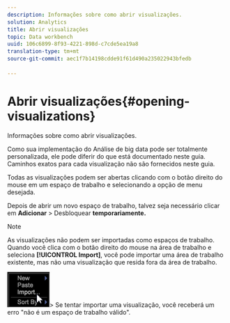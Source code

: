 ```yaml
---
description: Informações sobre como abrir visualizações.
solution: Analytics
title: Abrir visualizações
topic: Data workbench
uuid: 106c6899-8f93-4221-898d-c7cde5ea19a8
translation-type: tm+mt
source-git-commit: aec1f7b14198cdde91f61d490a235022943bfedb

---
```



# Abrir visualizações{#opening-visualizations}

Informações sobre como abrir visualizações.

Como sua implementação do Análise de big data pode ser totalmente personalizada, ele pode diferir do que está documentado neste guia. Caminhos exatos para cada visualização não são fornecidos neste guia.

Todas as visualizações podem ser abertas clicando com o botão direito do mouse em um espaço de trabalho e selecionando a opção de menu desejada.

Depois de abrir um novo espaço de trabalho, talvez seja necessário clicar em **Adicionar** > Desbloquear **temporariamente.**

>[!NOTE]
>
>As visualizações não podem ser importadas como espaços de trabalho. Quando você clica com o botão direito do mouse na área de trabalho e seleciona **[!UICONTROL Import]**, você pode importar uma área de trabalho existente, mas não uma visualização que resida fora da área de trabalho.
>
>![](assets/import_workspace.png)>
>Se tentar importar uma visualização, você receberá um erro &quot;não é um espaço de trabalho válido&quot;.

